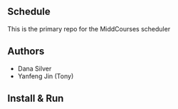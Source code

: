 Schedule
---

This is the primary repo for the MiddCourses scheduler

## Authors

- Dana Silver
- Yanfeng Jin (Tony)
## Install & Run
